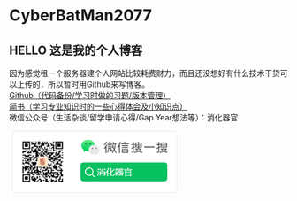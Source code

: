# CyberBatMan2077
## HELLO 这是我的个人博客
因为感觉租一个服务器建个人网站比较耗费财力，而且还没想好有什么技术干货可以上传的，所以暂时用Github来写博客。  
[Github（代码备份/学习时做的习题/版本管理）](https://github.com/CyberBatMan2077)  
[简书（学习专业知识时的一些心得体会及小知识点）](https://www.jianshu.com/u/228bac736c76)  
微信公众号（生活杂谈/留学申请心得/Gap Year想法等）：消化器官  
  
  
![QR Code](https://github.com/CyberBatMan2077/markdown-portfolio/blob/master/Images/Snipaste_2020-08-18_23-27-19.png?raw=true)




